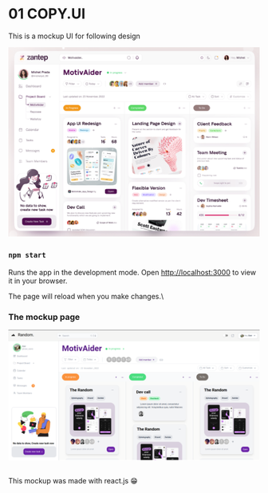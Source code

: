 # 01 COPY.UI

This is a mockup UI for following design 

 ![Copyui](./COPYUI.png)

### `npm start`

Runs the app in the development mode.
Open [http://localhost:3000](http://localhost:3000) to view it in your browser.

The page will reload when you make changes.\

### The mockup page 

 ![Copyui](./CopyUI.png)
 
##
This mockup was made with react.js :grin:	
